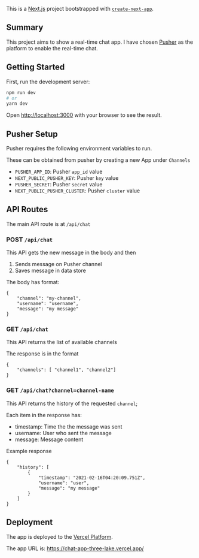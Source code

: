This is a [Next.js](https://nextjs.org/) project bootstrapped with [`create-next-app`](https://github.com/vercel/next.js/tree/canary/packages/create-next-app).

## Summary

This project aims to show a real-time chat app. I have chosen [Pusher](https://pusher.com/) as the platform to enable the real-time chat.

## Getting Started

First, run the development server:

```bash
npm run dev
# or
yarn dev
```

Open [http://localhost:3000](http://localhost:3000) with your browser to see the result.

## Pusher Setup

Pusher requires the following environment variables to run.

These can be obtained from pusher by creating a new App under `Channels`

- `PUSHER_APP_ID`: Pusher `app_id` value
- `NEXT_PUBLIC_PUSHER_KEY`: Pusher `key` value
- `PUSHER_SECRET`: Pusher `secret` value
- `NEXT_PUBLIC_PUSHER_CLUSTER`: Pusher `cluster` value

## API Routes

The main API route is at `/api/chat`

### POST `/api/chat`

This API gets the new message in the body and then
1. Sends message on Pusher channel
2. Saves message in data store

The body has format:

```
{
    "channel": "my-channel",
    "username": "username",
    "message": "my message"
}

```

### GET `/api/chat`

This API returns the list of available channels

The response is in the format

```
{
    "channels": [ "channel1", "channel2"]
}
```

### GET `/api/chat?channel=channel-name`

This API returns the history of the requested `channel`;

Each item in the response has:
- timestamp: Time the the message was sent
- username: User who sent the message
- message: Message content

Example response

```
{
    "history": [
        {
            "timestamp": "2021-02-16T04:20:09.751Z",
            "username": "user",
            "message": "my message"
        }
    ]
}
```

## Deployment

The app is deployed to the [Vercel Platform](https://vercel.com/new?utm_medium=default-template&filter=next.js&utm_source=create-next-app&utm_campaign=create-next-app-readme).

The app URL is: https://chat-app-three-lake.vercel.app/
